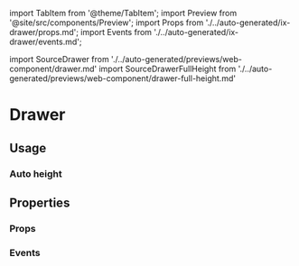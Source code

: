 import TabItem from '@theme/TabItem';
import Preview from '@site/src/components/Preview';
import Props from './../auto-generated/ix-drawer/props.md';
import Events from './../auto-generated/ix-drawer/events.md';

import SourceDrawer from './../auto-generated/previews/web-component/drawer.md'
import SourceDrawerFullHeight from './../auto-generated/previews/web-component/drawer-full-height.md'

# Drawer

## Usage

<Preview name="drawer-full-height" height="24rem">
  <TabItem value="javascript">
    <SourceDrawer />
  </TabItem>
</Preview>

### Auto height

<Preview name="drawer" height="24rem">
  <TabItem value="javascript">
    <SourceDrawerFullHeight />
  </TabItem>
</Preview>

## Properties

### Props

<Props />

### Events

<Events />
